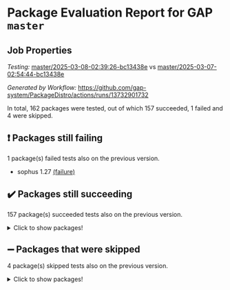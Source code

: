 # Package Evaluation Report for GAP `master`

## Job Properties

*Testing:* [master/2025-03-08-02:39:26-bc13438e](https://github.com/gap-system/PackageDistro/blob/data/reports/master/2025-03-08-02:39:26-bc13438e) vs [master/2025-03-07-02:54:44-bc13438e](https://github.com/gap-system/PackageDistro/blob/data/reports/master/2025-03-07-02:54:44-bc13438e)

*Generated by Workflow:* https://github.com/gap-system/PackageDistro/actions/runs/13732901732

In total, 162 packages were tested, out of which 157 succeeded, 1 failed and 4 were skipped.

## :exclamation: Packages still failing

1 package(s) failed tests also on the previous version.
- sophus 1.27 [(failure)](https://github.com/gap-system/PackageDistro/actions/runs/13732901732/job/38413021080)

## :heavy_check_mark: Packages still succeeding

157 package(s) succeeded tests also on the previous version.
<details><summary>Click to show packages!</summary>

- 4ti2interface 2024.11-01 [(success)](https://github.com/gap-system/PackageDistro/actions/runs/13732901732/job/38413020894)
- ace 5.6.2 [(success)](https://github.com/gap-system/PackageDistro/actions/runs/13732901732/job/38413020897)
- aclib 1.3.2 [(success)](https://github.com/gap-system/PackageDistro/actions/runs/13732901732/job/38413020900)
- agt 0.3.1 [(success)](https://github.com/gap-system/PackageDistro/actions/runs/13732901732/job/38413020898)
- alco 1.1.1 [(success)](https://github.com/gap-system/PackageDistro/actions/runs/13732901732/job/38413020899)
- alnuth 3.2.1 [(success)](https://github.com/gap-system/PackageDistro/actions/runs/13732901732/job/38413020906)
- anupq 3.3.1 [(success)](https://github.com/gap-system/PackageDistro/actions/runs/13732901732/job/38413020896)
- atlasrep 2.1.9 [(success)](https://github.com/gap-system/PackageDistro/actions/runs/13732901732/job/38413020904)
- autodoc 2023.06.19 [(success)](https://github.com/gap-system/PackageDistro/actions/runs/13732901732/job/38413020903)
- automata 1.16 [(success)](https://github.com/gap-system/PackageDistro/actions/runs/13732901732/job/38413020901)
- automgrp 1.3.3 [(success)](https://github.com/gap-system/PackageDistro/actions/runs/13732901732/job/38413020908)
- autpgrp 1.11 [(success)](https://github.com/gap-system/PackageDistro/actions/runs/13732901732/job/38413020924)
- cap 2025.02-02 [(success)](https://github.com/gap-system/PackageDistro/actions/runs/13732901732/job/38413020914)
- caratinterface 2.3.7 [(success)](https://github.com/gap-system/PackageDistro/actions/runs/13732901732/job/38413020913)
- cddinterface 2024.09.02 [(success)](https://github.com/gap-system/PackageDistro/actions/runs/13732901732/job/38413020958)
- circle 1.6.6 [(success)](https://github.com/gap-system/PackageDistro/actions/runs/13732901732/job/38413020934)
- classicpres 1.22 [(success)](https://github.com/gap-system/PackageDistro/actions/runs/13732901732/job/38413020930)
- cohomolo 1.6.11 [(success)](https://github.com/gap-system/PackageDistro/actions/runs/13732901732/job/38413020915)
- congruence 1.2.7 [(success)](https://github.com/gap-system/PackageDistro/actions/runs/13732901732/job/38413020949)
- corefreesub 0.6 [(success)](https://github.com/gap-system/PackageDistro/actions/runs/13732901732/job/38413020907)
- corelg 1.57 [(success)](https://github.com/gap-system/PackageDistro/actions/runs/13732901732/job/38413020941)
- crime 1.6 [(success)](https://github.com/gap-system/PackageDistro/actions/runs/13732901732/job/38413020917)
- crisp 1.4.6 [(success)](https://github.com/gap-system/PackageDistro/actions/runs/13732901732/job/38413020935)
- crypting 0.10.5 [(success)](https://github.com/gap-system/PackageDistro/actions/runs/13732901732/job/38413020916)
- cryst 4.1.27 [(success)](https://github.com/gap-system/PackageDistro/actions/runs/13732901732/job/38413020955)
- crystcat 1.1.10 [(success)](https://github.com/gap-system/PackageDistro/actions/runs/13732901732/job/38413020937)
- ctbllib 1.3.9 [(success)](https://github.com/gap-system/PackageDistro/actions/runs/13732901732/job/38413020911)
- cubefree 1.20 [(success)](https://github.com/gap-system/PackageDistro/actions/runs/13732901732/job/38413020944)
- curlinterface 2.4.0 [(success)](https://github.com/gap-system/PackageDistro/actions/runs/13732901732/job/38413020919)
- cvec 2.8.3 [(success)](https://github.com/gap-system/PackageDistro/actions/runs/13732901732/job/38413020918)
- datastructures 0.3.1 [(success)](https://github.com/gap-system/PackageDistro/actions/runs/13732901732/job/38413020983)
- deepthought 1.0.8 [(success)](https://github.com/gap-system/PackageDistro/actions/runs/13732901732/job/38413020947)
- design 1.8.2 [(success)](https://github.com/gap-system/PackageDistro/actions/runs/13732901732/job/38413020977)
- difsets 2.3.1 [(success)](https://github.com/gap-system/PackageDistro/actions/runs/13732901732/job/38413020931)
- digraphs 1.10.0 [(success)](https://github.com/gap-system/PackageDistro/actions/runs/13732901732/job/38413020920)
- edim 1.3.8 [(success)](https://github.com/gap-system/PackageDistro/actions/runs/13732901732/job/38413020936)
- example 4.4.0 [(success)](https://github.com/gap-system/PackageDistro/actions/runs/13732901732/job/38413021000)
- examplesforhomalg 2023.10-01 [(success)](https://github.com/gap-system/PackageDistro/actions/runs/13732901732/job/38413020963)
- factint 1.6.3 [(success)](https://github.com/gap-system/PackageDistro/actions/runs/13732901732/job/38413020994)
- ferret 1.0.14 [(success)](https://github.com/gap-system/PackageDistro/actions/runs/13732901732/job/38413020976)
- fga 1.5.0 [(success)](https://github.com/gap-system/PackageDistro/actions/runs/13732901732/job/38413020942)
- fining 1.5.6 [(success)](https://github.com/gap-system/PackageDistro/actions/runs/13732901732/job/38413020932)
- float 1.0.5 [(success)](https://github.com/gap-system/PackageDistro/actions/runs/13732901732/job/38413020952)
- format 1.4.4 [(success)](https://github.com/gap-system/PackageDistro/actions/runs/13732901732/job/38413020922)
- forms 1.2.12 [(success)](https://github.com/gap-system/PackageDistro/actions/runs/13732901732/job/38413020951)
- fplsa 1.2.6 [(success)](https://github.com/gap-system/PackageDistro/actions/runs/13732901732/job/38413020927)
- fr 2.4.13 [(success)](https://github.com/gap-system/PackageDistro/actions/runs/13732901732/job/38413020928)
- francy 2.0.3 [(success)](https://github.com/gap-system/PackageDistro/actions/runs/13732901732/job/38413020921)
- fwtree 1.3 [(success)](https://github.com/gap-system/PackageDistro/actions/runs/13732901732/job/38413020980)
- gapdoc 1.6.7 [(success)](https://github.com/gap-system/PackageDistro/actions/runs/13732901732/job/38413020968)
- gauss 2024.11-01 [(success)](https://github.com/gap-system/PackageDistro/actions/runs/13732901732/job/38413020943)
- gaussforhomalg 2024.08-01 [(success)](https://github.com/gap-system/PackageDistro/actions/runs/13732901732/job/38413020981)
- gbnp 1.1.0 [(success)](https://github.com/gap-system/PackageDistro/actions/runs/13732901732/job/38413020957)
- generalizedmorphismsforcap 2025.02-01 [(success)](https://github.com/gap-system/PackageDistro/actions/runs/13732901732/job/38413020970)
- genss 1.6.9 [(success)](https://github.com/gap-system/PackageDistro/actions/runs/13732901732/job/38413020971)
- gradedmodules 2024.12-01 [(success)](https://github.com/gap-system/PackageDistro/actions/runs/13732901732/job/38413020975)
- gradedringforhomalg 2024.07-01 [(success)](https://github.com/gap-system/PackageDistro/actions/runs/13732901732/job/38413020987)
- grape 4.9.2 [(success)](https://github.com/gap-system/PackageDistro/actions/runs/13732901732/job/38413020946)
- groupoids 1.76 [(success)](https://github.com/gap-system/PackageDistro/actions/runs/13732901732/job/38413020993)
- grpconst 2.6.5 [(success)](https://github.com/gap-system/PackageDistro/actions/runs/13732901732/job/38413020960)
- guarana 0.96.3 [(success)](https://github.com/gap-system/PackageDistro/actions/runs/13732901732/job/38413020972)
- guava 3.20 [(success)](https://github.com/gap-system/PackageDistro/actions/runs/13732901732/job/38413020979)
- hap 1.66 [(success)](https://github.com/gap-system/PackageDistro/actions/runs/13732901732/job/38413020988)
- hapcryst 0.1.15 [(success)](https://github.com/gap-system/PackageDistro/actions/runs/13732901732/job/38413020945)
- hecke 1.5.4 [(success)](https://github.com/gap-system/PackageDistro/actions/runs/13732901732/job/38413020978)
- help 4.0 [(success)](https://github.com/gap-system/PackageDistro/actions/runs/13732901732/job/38413020966)
- homalg 2024.01-01 [(success)](https://github.com/gap-system/PackageDistro/actions/runs/13732901732/job/38413020939)
- homalgtocas 2023.11-01 [(success)](https://github.com/gap-system/PackageDistro/actions/runs/13732901732/job/38413020973)
- idrel 2.48 [(success)](https://github.com/gap-system/PackageDistro/actions/runs/13732901732/job/38413020982)
- images 1.3.3 [(success)](https://github.com/gap-system/PackageDistro/actions/runs/13732901732/job/38413020992)
- intpic 0.4.0 [(success)](https://github.com/gap-system/PackageDistro/actions/runs/13732901732/job/38413020986)
- io 4.9.1 [(success)](https://github.com/gap-system/PackageDistro/actions/runs/13732901732/job/38413020964)
- io_forhomalg 2023.02-04 [(success)](https://github.com/gap-system/PackageDistro/actions/runs/13732901732/job/38413020984)
- irredsol 1.4.4 [(success)](https://github.com/gap-system/PackageDistro/actions/runs/13732901732/job/38413020974)
- json 2.2.2 [(success)](https://github.com/gap-system/PackageDistro/actions/runs/13732901732/job/38413020956)
- jupyterkernel 1.5.1 [(success)](https://github.com/gap-system/PackageDistro/actions/runs/13732901732/job/38413020990)
- jupyterviz 1.5.6 [(success)](https://github.com/gap-system/PackageDistro/actions/runs/13732901732/job/38413020965)
- kan 1.37 [(success)](https://github.com/gap-system/PackageDistro/actions/runs/13732901732/job/38413021017)
- kbmag 1.5.11 [(success)](https://github.com/gap-system/PackageDistro/actions/runs/13732901732/job/38413020997)
- laguna 3.9.7 [(success)](https://github.com/gap-system/PackageDistro/actions/runs/13732901732/job/38413021010)
- liealgdb 2.2.1 [(success)](https://github.com/gap-system/PackageDistro/actions/runs/13732901732/job/38413021027)
- liepring 2.9.1 [(success)](https://github.com/gap-system/PackageDistro/actions/runs/13732901732/job/38413021004)
- liering 2.4.2 [(success)](https://github.com/gap-system/PackageDistro/actions/runs/13732901732/job/38413020991)
- linearalgebraforcap 2025.02-01 [(success)](https://github.com/gap-system/PackageDistro/actions/runs/13732901732/job/38413021036)
- lins 0.9 [(success)](https://github.com/gap-system/PackageDistro/actions/runs/13732901732/job/38413021015)
- localizeringforhomalg 2023.10-01 [(success)](https://github.com/gap-system/PackageDistro/actions/runs/13732901732/job/38413021011)
- loops 3.4.4 [(success)](https://github.com/gap-system/PackageDistro/actions/runs/13732901732/job/38413021008)
- lpres 1.1.1 [(success)](https://github.com/gap-system/PackageDistro/actions/runs/13732901732/job/38413020998)
- majoranaalgebras 1.5.2 [(success)](https://github.com/gap-system/PackageDistro/actions/runs/13732901732/job/38413020999)
- mapclass 1.4.6 [(success)](https://github.com/gap-system/PackageDistro/actions/runs/13732901732/job/38413021001)
- matgrp 0.71 [(success)](https://github.com/gap-system/PackageDistro/actions/runs/13732901732/job/38413021033)
- matricesforhomalg 2024.11-02 [(success)](https://github.com/gap-system/PackageDistro/actions/runs/13732901732/job/38413021026)
- modisom 3.0.0 [(success)](https://github.com/gap-system/PackageDistro/actions/runs/13732901732/job/38413021005)
- modulepresentationsforcap 2024.09-02 [(success)](https://github.com/gap-system/PackageDistro/actions/runs/13732901732/job/38413021014)
- modules 2024.12-01 [(success)](https://github.com/gap-system/PackageDistro/actions/runs/13732901732/job/38413021007)
- monoidalcategories 2025.01-02 [(success)](https://github.com/gap-system/PackageDistro/actions/runs/13732901732/job/38413021020)
- nconvex 2024.12-01 [(success)](https://github.com/gap-system/PackageDistro/actions/runs/13732901732/job/38413021006)
- nilmat 1.4.2 [(success)](https://github.com/gap-system/PackageDistro/actions/runs/13732901732/job/38413021003)
- nock 1.5 [(success)](https://github.com/gap-system/PackageDistro/actions/runs/13732901732/job/38413021039)
- normalizinterface 1.3.7 [(success)](https://github.com/gap-system/PackageDistro/actions/runs/13732901732/job/38413021037)
- nq 2.5.11 [(success)](https://github.com/gap-system/PackageDistro/actions/runs/13732901732/job/38413021025)
- numericalsgps 1.4.0 [(success)](https://github.com/gap-system/PackageDistro/actions/runs/13732901732/job/38413021024)
- openmath 11.5.3 [(success)](https://github.com/gap-system/PackageDistro/actions/runs/13732901732/job/38413021023)
- orb 5.0.0 [(success)](https://github.com/gap-system/PackageDistro/actions/runs/13732901732/job/38413021103)
- packagemanager 1.6.1 [(success)](https://github.com/gap-system/PackageDistro/actions/runs/13732901732/job/38413021059)
- patternclass 2.4.5 [(success)](https://github.com/gap-system/PackageDistro/actions/runs/13732901732/job/38413021121)
- permut 2.0.5 [(success)](https://github.com/gap-system/PackageDistro/actions/runs/13732901732/job/38413021051)
- polenta 1.3.10 [(success)](https://github.com/gap-system/PackageDistro/actions/runs/13732901732/job/38413021030)
- polymaking 0.8.7 [(success)](https://github.com/gap-system/PackageDistro/actions/runs/13732901732/job/38413021057)
- primgrp 3.4.4 [(success)](https://github.com/gap-system/PackageDistro/actions/runs/13732901732/job/38413021054)
- profiling 2.6.0 [(success)](https://github.com/gap-system/PackageDistro/actions/runs/13732901732/job/38413021056)
- qdistrnd 0.9.5 [(success)](https://github.com/gap-system/PackageDistro/actions/runs/13732901732/job/38413021090)
- qpa 1.35 [(success)](https://github.com/gap-system/PackageDistro/actions/runs/13732901732/job/38413021044)
- quagroup 1.8.4 [(success)](https://github.com/gap-system/PackageDistro/actions/runs/13732901732/job/38413021093)
- radiroot 2.9 [(success)](https://github.com/gap-system/PackageDistro/actions/runs/13732901732/job/38413021042)
- rcwa 4.7.1 [(success)](https://github.com/gap-system/PackageDistro/actions/runs/13732901732/job/38413021041)
- rds 1.8 [(success)](https://github.com/gap-system/PackageDistro/actions/runs/13732901732/job/38413021069)
- recog 1.4.4 [(success)](https://github.com/gap-system/PackageDistro/actions/runs/13732901732/job/38413021047)
- repndecomp 1.3.0 [(success)](https://github.com/gap-system/PackageDistro/actions/runs/13732901732/job/38413021096)
- repsn 3.1.2 [(success)](https://github.com/gap-system/PackageDistro/actions/runs/13732901732/job/38413021074)
- resclasses 4.7.3 [(success)](https://github.com/gap-system/PackageDistro/actions/runs/13732901732/job/38413021040)
- ringsforhomalg 2024.11-02 [(success)](https://github.com/gap-system/PackageDistro/actions/runs/13732901732/job/38413021045)
- sco 2023.08-01 [(success)](https://github.com/gap-system/PackageDistro/actions/runs/13732901732/job/38413021063)
- scscp 2.4.3 [(success)](https://github.com/gap-system/PackageDistro/actions/runs/13732901732/job/38413021061)
- semigroups 5.5.0 [(success)](https://github.com/gap-system/PackageDistro/actions/runs/13732901732/job/38413021064)
- sglppow 2.4 [(success)](https://github.com/gap-system/PackageDistro/actions/runs/13732901732/job/38413021062)
- sgpviz 0.999.6 [(success)](https://github.com/gap-system/PackageDistro/actions/runs/13732901732/job/38413021052)
- simpcomp 2.1.14 [(success)](https://github.com/gap-system/PackageDistro/actions/runs/13732901732/job/38413021060)
- singular 2024.06.03 [(success)](https://github.com/gap-system/PackageDistro/actions/runs/13732901732/job/38413021091)
- sl2reps 1.1 [(success)](https://github.com/gap-system/PackageDistro/actions/runs/13732901732/job/38413021089)
- sla 1.6.2 [(success)](https://github.com/gap-system/PackageDistro/actions/runs/13732901732/job/38413021106)
- smallantimagmas 0.3.0 [(success)](https://github.com/gap-system/PackageDistro/actions/runs/13732901732/job/38413021084)
- smallgrp 1.5.4 [(success)](https://github.com/gap-system/PackageDistro/actions/runs/13732901732/job/38413021068)
- smallsemi 0.7.2 [(success)](https://github.com/gap-system/PackageDistro/actions/runs/13732901732/job/38413021122)
- sonata 2.9.6 [(success)](https://github.com/gap-system/PackageDistro/actions/runs/13732901732/job/38413021070)
- sotgrps 1.3 [(success)](https://github.com/gap-system/PackageDistro/actions/runs/13732901732/job/38413021067)
- spinsym 1.5.2 [(success)](https://github.com/gap-system/PackageDistro/actions/runs/13732901732/job/38413021105)
- standardff 1.0 [(success)](https://github.com/gap-system/PackageDistro/actions/runs/13732901732/job/38413021071)
- symbcompcc 1.3.2 [(success)](https://github.com/gap-system/PackageDistro/actions/runs/13732901732/job/38413021088)
- thelma 1.3 [(success)](https://github.com/gap-system/PackageDistro/actions/runs/13732901732/job/38413021085)
- tomlib 1.2.11 [(success)](https://github.com/gap-system/PackageDistro/actions/runs/13732901732/job/38413021082)
- toolsforhomalg 2024.09-01 [(success)](https://github.com/gap-system/PackageDistro/actions/runs/13732901732/job/38413021066)
- toric 1.9.6 [(success)](https://github.com/gap-system/PackageDistro/actions/runs/13732901732/job/38413021099)
- transgrp 3.6.5 [(success)](https://github.com/gap-system/PackageDistro/actions/runs/13732901732/job/38413021078)
- typeset 1.2.2 [(success)](https://github.com/gap-system/PackageDistro/actions/runs/13732901732/job/38413021065)
- ugaly 4.1.3 [(success)](https://github.com/gap-system/PackageDistro/actions/runs/13732901732/job/38413021083)
- unipot 1.6 [(success)](https://github.com/gap-system/PackageDistro/actions/runs/13732901732/job/38413021108)
- unitlib 4.2.0 [(success)](https://github.com/gap-system/PackageDistro/actions/runs/13732901732/job/38413021075)
- utils 0.85 [(success)](https://github.com/gap-system/PackageDistro/actions/runs/13732901732/job/38413021097)
- uuid 0.7 [(success)](https://github.com/gap-system/PackageDistro/actions/runs/13732901732/job/38413021079)
- walrus 0.9991 [(success)](https://github.com/gap-system/PackageDistro/actions/runs/13732901732/job/38413021087)
- wedderga 4.10.5 [(success)](https://github.com/gap-system/PackageDistro/actions/runs/13732901732/job/38413021110)
- wpe 0.8 [(success)](https://github.com/gap-system/PackageDistro/actions/runs/13732901732/job/38413021076)
- xmod 2.92 [(success)](https://github.com/gap-system/PackageDistro/actions/runs/13732901732/job/38413021095)
- xmodalg 1.23 [(success)](https://github.com/gap-system/PackageDistro/actions/runs/13732901732/job/38413021077)
- yangbaxter 0.10.6 [(success)](https://github.com/gap-system/PackageDistro/actions/runs/13732901732/job/38413021092)
- zeromqinterface 0.16 [(success)](https://github.com/gap-system/PackageDistro/actions/runs/13732901732/job/38413021101)
</details>

## :heavy_minus_sign: Packages that were skipped

4 package(s) skipped tests also on the previous version.
<details><summary>Click to show packages!</summary>

- browse 1.8.21 [(skipped)](https://github.com/gap-system/PackageDistro/actions/runs/13732901732/job/38412839023)
- itc 1.5.1 [(skipped)](https://github.com/gap-system/PackageDistro/actions/runs/13732901732/job/38412839023)
- polycyclic 2.16 [(skipped)](https://github.com/gap-system/PackageDistro/actions/runs/13732901732/job/38412839023)
- xgap 4.32 [(skipped)](https://github.com/gap-system/PackageDistro/actions/runs/13732901732/job/38412839023)
</details>


